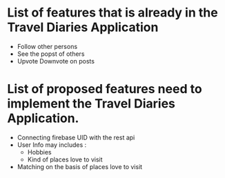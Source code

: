 # List of features that is already in the Travel Diaries Application

* Follow other persons
* See the popst of others
* Upvote Downvote on posts
 

# List of proposed features need to implement the Travel Diaries Application.

* Connecting firebase UID with the rest api
* User Info may includes :
   * Hobbies
   * Kind of places love to visit
* Matching on the basis of places love to visit
